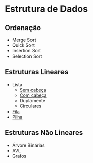 # Estrutura de Dados

## Ordenação  
* Merge Sort
* Quick Sort
* Insertion Sort
* Selection Sort

## Estruturas Lineares
* Lista  
  * [Sem cabeça](https://github.com/gugasv/esd/tree/master/list/singly)
  * [Com cabeça](https://github.com/gugasv/esd/tree/master/list/sentinel)
  * Duplamente
  * Circulares  
* [Fila](https://github.com/gugasv/esd/tree/master/queue)
* [Pilha](https://github.com/gugasv/esd/tree/master/stack)

## Estruturas Não Lineares
* Árvore Binárias
* AVL
* Grafos
